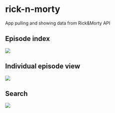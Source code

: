 # rick-n-morty
<p>App pulling and showing data from Rick&Morty API</p>
<h2>Episode index</h2>
<img src="https://drive.google.com/uc?export=view&id=18wn_UhWlKloyt3lMVt3g7f9tesvJrdAU" style="max-height: 400px">
<h2>Individual episode view</h2>
<img src="https://drive.google.com/uc?export=view&id=1UEuPwyro4gV_dqZcOxhjTMYAhJPKbJrt" style="max-height: 400px">
<h2>Search</h2>
<img src="https://drive.google.com/uc?export=view&id=1l-QEp0mHdva4SPWUcOHqXeG-mffEDyU0" style="max-height: 400px">


